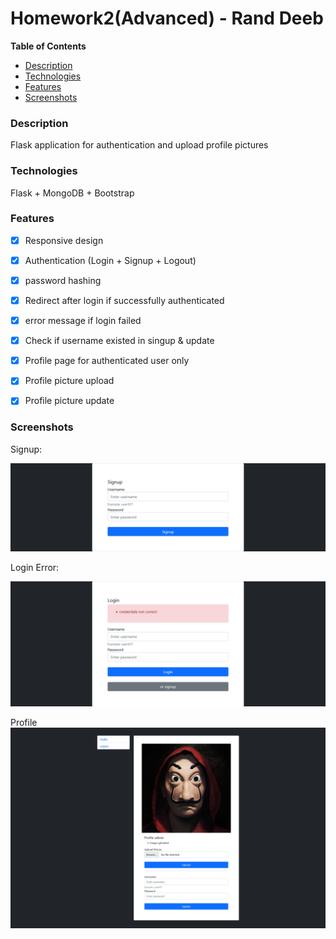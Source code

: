 # Homework2(Advanced) - Rand Deeb
**Table of Contents**
<!--ts-->
   * [Description](#Description)
   * [Technologies](#Technologies)
   * [Features](#Features)
   * [Screenshots](#Screenshots)
<!--te-->

### Description
Flask application for authentication and upload profile pictures

### Technologies
Flask + MongoDB + Bootstrap

### Features
- [x] Responsive design
- [x] Authentication (Login + Signup + Logout)
- [x] password hashing
- [x] Redirect after login if successfully authenticated
- [x] error message if login failed
- [x] Check if username existed in singup & update
- [x] Profile page for authenticated user only
- [x] Profile picture upload
- [x] Profile picture update


### Screenshots

Signup:

![](https://raw.githubusercontent.com/rand-itmo-wad/rand-itmo-wad-HM2/main/screenshots/signup.png)

Login Error:

![](https://raw.githubusercontent.com/rand-itmo-wad/rand-itmo-wad-HM2/main/screenshots/Login%20error.png)

Profile
![](https://raw.githubusercontent.com/rand-itmo-wad/rand-itmo-wad-HM2/main/screenshots/Profile%20page.png)
